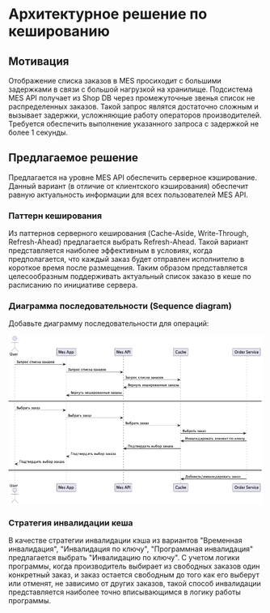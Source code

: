 # Архитектурное решение по кешированию

## Мотивация

Отображение списка заказов в MES просиходит с большими задержками в связи с большой нагрузкой на хранилище. Подсистема MES API получает из Shop DB через промежуточные звенья список не распределенных заказов. Такой запрос являтся достаточно сложным и вызывает задержки, усложняющие работу операторов производителей. Требуется обеспечить выполнение указанного запроса с задержкой не более 1 секунды.

## Предлагаемое решение

Предлагается на уровне MES API обеспечить серверное кэширование. Данный вариант (в отличие от клиентского кэширования) обеспечит равную актуальность информации для всех пользователей MES API.

### Паттерн кеширования

Из паттернов серверного кеширования (Cache-Aside, Write-Through, Refresh-Ahead) предлагается выбрать Refresh-Ahead. Такой вариант представляется наиболее эффективным в условиях, когда предполагается, что каждый заказ будет отправлен исполнителю в короткое время после размещения. Таким образом представляется целесообразным поддерживать актуальный список заказо в кеше по расписанию по инициативе сервера.

### Диаграмма последовательности (Sequence diagram)
Добавьте диаграмму последовательности для операций:

![Работа с кешем](diagram.png)

### Стратегия инвалидации кеша
В качестве стратегии инвалидации кэша из вариантов "Временная инвалидация", "Инвалидация по ключу", "Программная инвалидация" предлагается выбрать "Инвалидацию по ключу". С учетом логики программы, когда производитель выбирает из свободных заказов один конкретный заказ, и заказ остается свободным до того как его выберут или отменят, не зависимо от других заказов, такой способ инвалидации представляется наиболее точно вписывающимся в логику работы программы.
